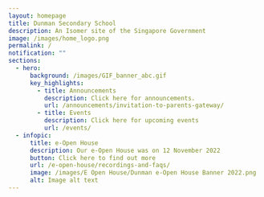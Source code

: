 ```yaml
---
layout: homepage
title: Dunman Secondary School
description: An Isomer site of the Singapore Government
image: /images/home_logo.png
permalink: /
notification: ""
sections:
  - hero:
      background: /images/GIF_banner_abc.gif
      key_highlights:
        - title: Announcements
          description: Click here for announcements.
          url: /announcements/invitation-to-parents-gateway/
        - title: Events
          description: Click here for upcoming events
          url: /events/
  - infopic:
      title: e-Open House
      description: Our e-Open House was on 12 November 2022
      button: Click here to find out more
      url: /e-open-house/recordings-and-faqs/
      image: /images/E Open House/Dunman e-Open House Banner 2022.png
      alt: Image alt text
---
```

